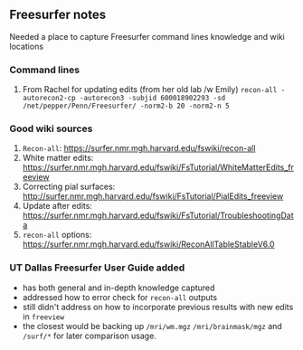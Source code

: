 ## Freesurfer notes

Needed a place to capture Freesurfer command lines knowledge and wiki locations

### Command lines
1. From Rachel for updating edits (from her old lab /w Emily)
  `recon-all -autorecon2-cp -autorecon3 -subjid 600018902293 -sd /net/pepper/Penn/Freesurfer/ -norm2-b 20 -norm2-n 5`

### Good wiki sources
1. `Recon-all`: https://surfer.nmr.mgh.harvard.edu/fswiki/recon-all
2. White matter edits: https://surfer.nmr.mgh.harvard.edu/fswiki/FsTutorial/WhiteMatterEdits_freeview
3. Correcting pial surfaces: http://surfer.nmr.mgh.harvard.edu/fswiki/FsTutorial/PialEdits_freeview
4. Update after edits: https://surfer.nmr.mgh.harvard.edu/fswiki/FsTutorial/TroubleshootingData
5. `recon-all` options: https://surfer.nmr.mgh.harvard.edu/fswiki/ReconAllTableStableV6.0

### UT Dallas Freesurfer User Guide added
- has both general and in-depth knowledge captured
- addressed how to error check for `recon-all` outputs
- still didn't address on how to incorporate previous results with new edits in `freeview`
- the closest would be backing up `/mri/wm.mgz` `/mri/brainmask/mgz` and `/surf/*` for later comparison usage.
